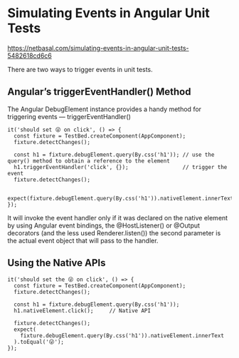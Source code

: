 # Simulating Events in Angular Unit Tests
https://netbasal.com/simulating-events-in-angular-unit-tests-5482618cd6c6


There are two ways to trigger events in unit tests.

## Angular’s triggerEventHandler() Method
The Angular DebugElement instance provides a handy method for triggering events — triggerEventHandler()

```
it('should set 😜 on click', () => {
  const fixture = TestBed.createComponent(AppComponent);
  fixture.detectChanges();

  const h1 = fixture.debugElement.query(By.css('h1')); // use the query() method to obtain a reference to the element 
  h1.triggerEventHandler('click', {});                 // trigger the event
  fixture.detectChanges();

  expect(fixture.debugElement.query(By.css('h1')).nativeElement.innerText).toEqual('😜');
});

```
It will invoke the event handler only if it was declared on the native element by using Angular event bindings, the @HostListener() or @Output decorators (and the less used Renderer.listen())
the second parameter is the actual event object that will pass to the handler.

## Using the Native APIs
```
it('should set the 😜 on click', () => {
  const fixture = TestBed.createComponent(AppComponent);
  fixture.detectChanges();

  const h1 = fixture.debugElement.query(By.css('h1'));
  h1.nativeElement.click();     // Native API

  fixture.detectChanges();
  expect(
    fixture.debugElement.query(By.css('h1')).nativeElement.innerText
  ).toEqual('😜');
});
```
